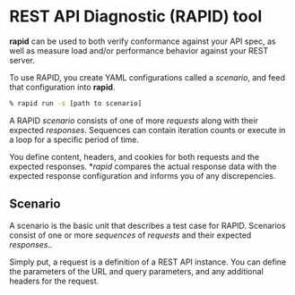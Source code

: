 # REST API Diagnostic (RAPID) tool
**rapid** can be used to both verify conformance against your API spec, as well as measure load and/or performance behavior against your REST server.

To use RAPID, you create YAML configurations called a *scenario*, and feed that configuration into **rapid**.

```bash
% rapid run -s [path to scenario]
```

A RAPID *scenario* consists of one of more *requests* along with their expected *responses*.  Sequences can contain iteration counts or execute in a loop for a specific period of time. 

You define content, headers, and cookies for both requests and the expected responses.  **rapid* compares the actual response data with the expected response configuration and informs you of any discrepencies.

## Scenario
A scenario is the basic unit that describes a test case for RAPID.  Scenarios consist of one or more *sequences* of *requests* and their expected *responses*.. 

Simply put, a request is a definition of a REST API instance.  You can define the parameters of the URL and query parameters, and any additional headers for the request.
